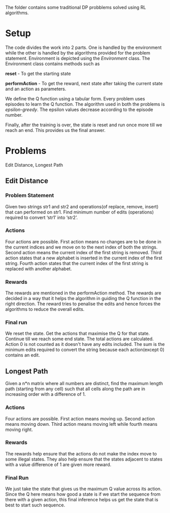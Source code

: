 The folder contains some traditional DP probblems solved using RL algorithms.

# Setup

The code divides the work into 2 parts. One is handled by the environment while
the other is handled by the algorithms provided for the problem statement.
Environment is depicted using the *Environment* class. The Environment class
contains methods such as

**reset** - To get the starting state

**performAction** - To get the reward, next state after taking the current state
                    and an action as parameters.

We define the Q function using a tabular form. Every problem uses episodes to learn
the Q function. The algorithm used in both the problems is *epsilon-greedy*. The
epsilon values decrease according to the episode number.

Finally, after the training is over, the state is reset and run once more till we
reach an end. This provides us the final answer.

# Problems

Edit Distance, Longest Path

## Edit Distance

### Problem Statement

Given two strings str1 and str2 and operations(of replace, remove, insert) that can performed on str1.
Find minimum number of edits (operations) required to convert ‘str1’ into ‘str2’.

### Actions

Four actions are possible. First action means no changes are to be done in the
current indices and we move on to the next index of both the strings. Second action
means the current index of the first string is removed. Third action states that
a new alphabet is inserted in the current index of the first string. Fourth action
states that the current index of the first string is replaced with another alphabet.

### Rewards

The rewards are mentioned in the performAction method. The rewards are decided in
a way that it helps the algorithm in guiding the Q function in the right direction.
The reward tries to penalise the edits and hence forces the algorithms to reduce
the overall edits.

### Final run

We reset the state. Get the actions that maximise the Q for that state. Continue
till we reach some end state. The total actions are calculated. Action 0 is not
counted as it doesn't have any edits included. The sum is the minimum edits
required to convert the string because each action(except 0) contains an edit.

## Longest Path

Given a n*n matrix where all numbers are distinct, find the maximum length
path (starting from any cell) such that all cells along the path are in increasing
order with a difference of 1.

### Actions
Four actions are possible. First action means moving up. Second action means moving
down. Third action means moving left while fourth means moving right.

### Rewards

The rewards help ensure that the actions do not make the index move to some illegal
states. They also help ensure that the states adjacent to states with a value difference
of 1 are given more reward.

### Final Run

We just take the state that gives us the maximum Q value across its action. Since
the Q here means how good a state is if we start the sequence from there with a given
action, this final inference helps us get the state that is best to start such sequence.
